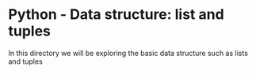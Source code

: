 # Python - Data structure: list and tuples

In this directory we will be exploring the basic data structure such as lists and tuples


